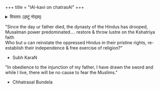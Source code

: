 +++
title = "lAl-kavi on chatrasAl"
+++

<details><summary>विस्तारः (द्रष्टुं नोद्यम्)</summary>

"History of the Boondelas" by Captain Pogson

> While I personally find a few parts of the book unreliable the description of Chhatrasal Bundela & his feats cannot be better since those are narrated on the basis of a translation of the "Chhatra Prakash" by Lal Kavi  
- Pulin Behari

</details>

"Since the day ur father died, the dynasty of the Hindus has drooped, Musalman power predominated.... restore & throw lustre on the Kshatriya faith  
Who but u can reinstate the oppressed Hindus in their pristine rights, re-establish their independence & free exercise of religion?"

- Subh KaraN

"In obedience to the injunction of my father, I have drawn the sword and while I live, there will be no cause to fear the Muslims."

- Chhatrasal Bundela